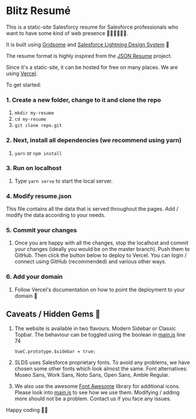 # Blitz Resumé 

This is a static-site Salesforcy resume for Salesforce professionals who want to have some kind of web presence 👩🏽‍💻👨🏼‍💻.  

It is built using [Gridsome](https://gridsome.org) and [Salesforce Lightning Design System](https://www.lightningdesignsystem.com) 🤝

The resume format is highly inspired from the [JSON Resume](https://jsonresume.org) project.

Since it's a static-site, it can be hosted for free on many places. We are using [Vercel](https://vercel.com).

To get started: 
### 1. Create a new folder, change to it and clone the repo

1. `mkdir my-resume`
2. `cd my-resume` 
3. `git clone repo.git`

### 2. Next, install all dependencies (we recommend using yarn)

1. `yarn` or `npm install`

### 3. Run on localhost

1. Type `yarn serve` to start the local server. 

### 4. Modify resume.json

This file contains all the data that is served throughout the pages. Add / modify the data according to your needs.

### 5. Commit your changes

1. Once you are happy with all the changes, stop the localhost and commit your changes (ideally you would be on the master branch). Push them to GitHub. Then click the button below to deploy to Vercel. You can login / connect using GitHub (recommended) and various other ways.

### 6. Add your domain

1. Follow Vercel's documentation on how to point the deployment to your domain 🚀

## Caveats / Hidden Gems 💎

1. The website is available in two flavours. Modern Sidebar or Classic Topbar. The behaviour can be toggled using the boolean in [main.js]() line 74

    `VueC.prototype.$sidebar = true;`

2. SLDS uses Salesforce proprietary fonts. To avoid any problems, we have chosen some other fonts which look almost the same. Font alternatives:
Museo Sans,
Work Sans,
Noto Sans,
Open Sans,
Amble Regular.

3. We also use the awesome [Font Awesome]() library for additional icons. Please look into [main.js]() to see how we use them. Modifying / adding more should not be a problem. Contact us if you face any issues.

Happy coding 🎉🙌

